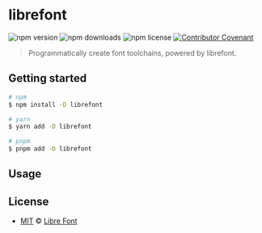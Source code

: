 # librefont

![npm version](https://img.shields.io/npm/v/librefont)
![npm downloads](https://img.shields.io/npm/dw/librefont)
![npm license](https://img.shields.io/npm/l/librefont)
[![Contributor Covenant](https://img.shields.io/badge/Contributor%20Covenant-2.1-4baaaa.svg)](https://www.contributor-covenant.org/version/2/1/code_of_conduct/)

> Programmatically create font toolchains, powered by librefont.

## Getting started

```bash
# npm
$ npm install -D librefont

# yarn
$ yarn add -D librefont

# pnpm
$ pnpm add -D librefont
```

## Usage

## License

- [MIT](LICENSE) &copy; [Libre Font](https://www.librefont.com/)
